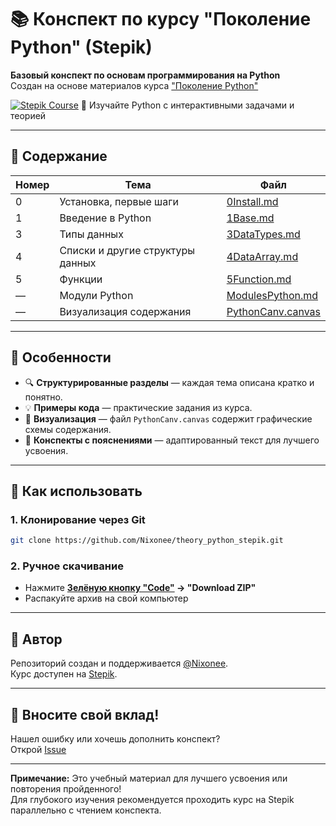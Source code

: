 # 📚 Конспект по курсу "Поколение Python" (Stepik)

**Базовый конспект по основам программирования на Python**  
Создан на основе материалов курса ["Поколение Python"](https://stepik.org/course/58852/ )

[![Stepik Course](https://img.shields.io/badge/Stepik-Pokolenie_Python-brightgreen?logo=python&style=for-the-badge )](https://stepik.org/course/58852/ )
🐍 Изучайте Python с интерактивными задачами и теорией

---

## 🧩 Содержание

| Номер | Тема                             | Файл                                   |
| ----- | -------------------------------- | -------------------------------------- |
| 0     | Установка, первые шаги           | [0Install.md](0Install.md)             |
| 1     | Введение в Python                | [1Base.md](1Base.md)                   |
| 3     | Типы данных                      | [3DataTypes.md](3DataTypes.md)         |
| 4     | Списки и другие структуры данных | [4DataArray.md](4DataArrayOLD.md)         |
| 5     | Функции                          | [5Function.md](5FunctionOLD.md)           |
| —     | Модули Python                    | [ModulesPython.md](ModulesPython.md)   |
| —     | Визуализация содержания          | [PythonCanv.canvas](PythonCanv.canvas) |

---

## 📌 Особенности

- 🔍 **Структурированные разделы** — каждая тема описана кратко и понятно.
- 💡 **Примеры кода** — практические задания из курса.
- 🎨 **Визуализация** — файл `PythonCanv.canvas` содержит графические схемы содержания.
- 🧠 **Конспекты с пояснениями** — адаптированный текст для лучшего усвоения.

---
## 🚀 Как использовать

### 1. Клонирование через Git

```bash
git clone https://github.com/Nixonee/theory_python_stepik.git 
```
### 2. Ручное скачивание

- Нажмите **[Зелёную кнопку "Code"](https://github.com/Nixonee/theory_python_stepik) → "Download ZIP"**
- Распакуйте архив на свой компьютер

---
## 📲 Автор

Репозиторий создан и поддерживается [@Nixonee](https://github.com/Nixonee ).  
Курс доступен на [Stepik](https://stepik.org/course/58852/ ).

---
## 🤝 Вносите свой вклад!

Нашел ошибку или хочешь дополнить конспект?  
Открой [Issue](https://github.com/Nixonee/theory_python_stepik/issues )

---

**Примечание:** Это учебный материал для лучшего усвоения или повторения пройденного!  
Для глубокого изучения рекомендуется проходить курс на Stepik параллельно с чтением конспекта.
